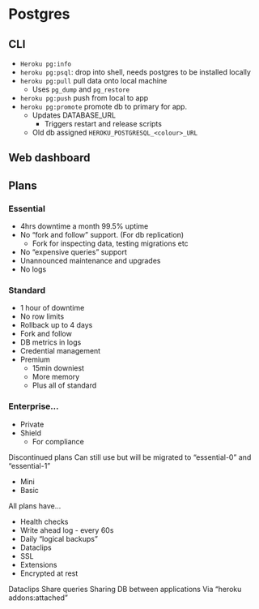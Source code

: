 # Postgres

## CLI

- `Heroku pg:info`
- `heroku pg:psql`: drop into shell, needs postgres to be installed locally
- `heroku pg:pull` pull data onto local machine
  - Uses `pg_dump` and `pg_restore`
- `heroku pg:push` push from local to app
- `heroku pg:promote` promote db to primary for app.
  - Updates DATABASE_URL
    - Triggers restart and release scripts
  - Old db assigned `HEROKU_POSTGRESQL_<colour>_URL`

## Web dashboard

## Plans

### Essential

- 4hrs downtime a month 99.5% uptime
- No “fork and follow” support. (For db replication)
  - Fork for inspecting data, testing migrations etc
- No “expensive queries” support
- Unannounced maintenance and upgrades
- No logs

### Standard

- 1 hour of downtime
- No row limits
- Rollback up to 4 days
- Fork and follow
- DB metrics in logs
- Credential management
- Premium
  - 15min downiest
  - More memory
  - Plus all of standard

### Enterprise…

- Private
- Shield
  - For compliance

Discontinued plans
Can still use but will be migrated to “essential-0” and “essential-1”

- Mini
- Basic

All plans have...

- Health checks
- Write ahead log - every 60s
- Daily “logical backups”
- Dataclips
- SSL
- Extensions
- Encrypted at rest

Dataclips Share queries
Sharing DB between applications
Via “heroku addons:attached”
